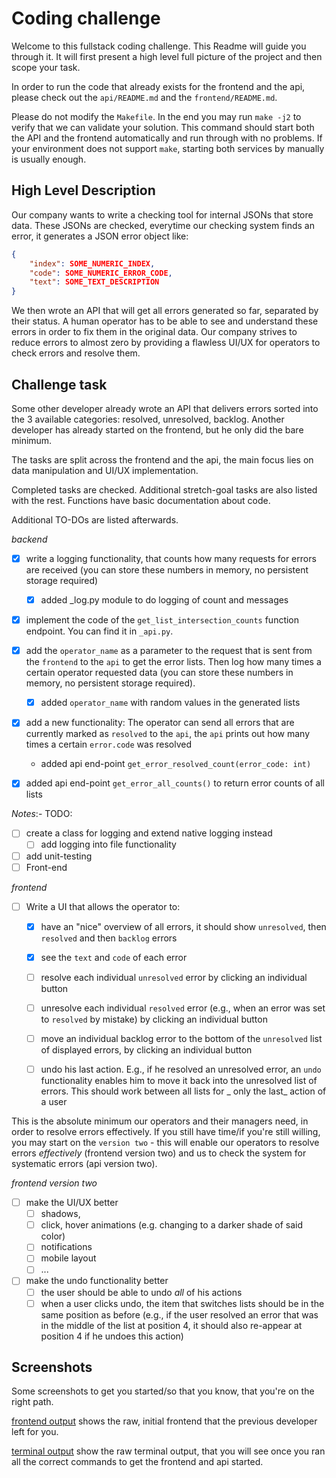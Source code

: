 # Coding challenge

Welcome to this fullstack coding challenge. This Readme will guide you through it. It will first present a high level full picture of the project and then scope your task.

In order to run the code that already exists for the frontend and the api, please check out the `api/README.md` and the `frontend/README.md`.

Please do not modify the `Makefile`. In the end you may run `make -j2` to verify that we can validate your solution. This command should start both the API and the frontend automatically and run through with no problems. If your environment does not support `make`, starting both services by manually is usually enough.

## High Level Description

Our company wants to write a checking tool for internal JSONs that store data. These JSONs are checked, everytime our checking system finds an error, it generates a JSON error object like:

```json
{
    "index": SOME_NUMERIC_INDEX,
    "code": SOME_NUMERIC_ERROR_CODE,
    "text": SOME_TEXT_DESCRIPTION
}
```

We then wrote an API that will get all errors generated so far, separated by their status. A human operator has to be able to see and understand these errors in order to fix them in the original data. Our company strives to reduce errors to almost zero by providing a flawless UI/UX for operators to check errors and resolve them.

## Challenge task

Some other developer already wrote an API that delivers errors sorted into the 3 available categories: resolved, unresolved, backlog. Another developer has already started on the frontend, but he only did the bare minimum.

The tasks are split across the frontend and the api, the main focus lies on data manipulation and UI/UX implementation.

Completed tasks are checked. Additional stretch-goal tasks are also listed with the rest. 
Functions have basic documentation about code.

Additional TO-DOs are listed afterwards.

_backend_

-   [x] write a logging functionality, that counts how many requests for errors are received (you can store these numbers in memory, no persistent storage required)
    - [x] added _log.py module to do logging of count and messages
-   [x] implement the code of the `get_list_intersection_counts` function endpoint. You can find it in `_api.py`.

-   [x] add the `operator_name` as a parameter to the request that is sent from the `frontend` to the `api` to get the error lists. Then log how many times a certain operator requested data (you can store these numbers in memory, no persistent storage required).
    - [x] added `operator_name` with random values in the generated lists
-   [x] add a new functionality: The operator can send all errors that are currently marked as `resolved` to the `api`, the `api` prints out how many times a certain `error.code` was resolved
    - added api end-point `get_error_resolved_count(error_code: int)`
-  [x] added api end-point `get_error_all_counts()` to return error counts of all lists

  
_Notes_:- TODO:
- [ ] create a class for logging and extend native logging instead
  - [ ] add logging into file functionality
- [ ] add unit-testing
- [ ] Front-end  

_frontend_

-   [ ] Write a UI that allows the operator to:
  -   [x] have an "nice" overview of all errors, it should show `unresolved`, then `resolved` and then `backlog` errors
  -   [x] see the `text` and `code` of each error
  -   [ ] resolve each individual `unresolved` error by clicking an individual button
  -   [ ] unresolve each individual `resolved` error (e.g., when an error was set to `resolved` by mistake) by clicking an individual button
  -   [ ] move an individual backlog error to the bottom of the `unresolved` list of displayed errors, by clicking an individual button
  -   [ ] undo his last action. E.g., if he resolved an unresolved error, an `undo` functionality enables him to move it back into the unresolved list of errors. This should work between all lists for _ only the last_ action of a user


This is the absolute minimum our operators and their managers need, in order to resolve errors effectively. If you still have time/if you're still willing, you may start on the `version two` - this will enable our operators to resolve errors _effectively_ (frontend version two) and us to check the system for systematic errors (api version two).

_frontend version two_

-   [ ] make the UI/UX better
  -   [ ] shadows,
  -   [ ] click, hover animations (e.g. changing to a darker shade of said color)
  -   [ ] notifications
  -   [ ] mobile layout
  -   [ ] ...
-   [ ] make the undo functionality better
  -   [ ] the user should be able to undo _all_ of his actions
  -   [ ] when a user clicks undo, the item that switches lists should be in the same position as before (e.g., if the user resolved an error that was in the middle of the list at position 4, it should also re-appear at position 4 if he undoes this action)

## Screenshots

Some screenshots to get you started/so that you know, that you're on the right path.

[frontend output](./screenshots/start_frontend_output.png) shows the raw, initial frontend that the previous developer left for you.

[terminal output](./screenshots/start_terminal_output.png) show the raw terminal output, that you will see once you ran all the correct commands to get the frontend and api started.
